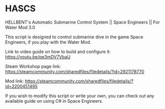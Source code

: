 # HASCS
HELLBENT's Automatic Submarine Control System || Space Engineers || For Water Mod 3.0

This script is designed to control submarine dive in the game Space Engineers, if you play with the Water Mod.

Link to video guide on how to build and configure it: https://youtu.be/pe3mDV7VbaU

Steam Workshop page link: https://steamcommunity.com/sharedfiles/filedetails/?id=2921178770

Mod link: https://steamcommunity.com/sharedfiles/filedetails/?id=2200451495

If you wish to modify this script or write your own, you can check out any available guide on using C# in Space Engineers.
